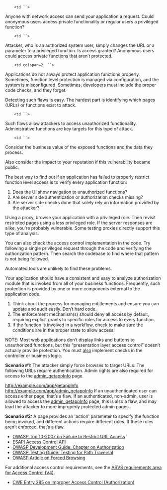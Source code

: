 `    <td ``>`

Anyone with network access can send your application a request. Could
anonymous users access private functionality or regular users a
privileged function?

</td>

`    <td ``>`

Attacker, who is an authorized system user, simply changes the URL or a
parameter to a privileged function. Is access granted? Anonymous users
could access private functions that aren’t protected.

</td>

`    <td colspan=2  ``>`

Applications do not always protect application functions properly.
Sometimes, function level protection is managed via configuration, and
the system is misconfigured. Sometimes, developers must include the
proper code checks, and they forget.

Detecting such flaws is easy. The hardest part is identifying which
pages (URLs) or functions exist to attack.

</td>

`    <td ``>`

Such flaws allow attackers to access unauthorized functionality.
Administrative functions are key targets for this type of attack.

</td>

`    <td ``>`

Consider the business value of the exposed functions and the data they
process.

Also consider the impact to your reputation if this vulnerability became
public.

</td>

The best way to find out if an application has failed to properly
restrict function level access is to verify every application function:

1.  Does the UI show navigation to unauthorized functions?
2.  Are server side authentication or authorization checks missing?
3.  Are server side checks done that solely rely on information provided
    by the attacker?

Using a proxy, browse your application with a privileged role. Then
revisit restricted pages using a less privileged role. If the server
responses are alike, you're probably vulnerable. Some testing proxies
directly support this type of analysis.

You can also check the access control implementation in the code. Try
following a single privileged request through the code and verifying the
authorization pattern. Then search the codebase to find where that
pattern is not being followed.

Automated tools are unlikely to find these problems.

Your application should have a consistent and easy to analyze
authorization module that is invoked from all of your business
functions. Frequently, such protection is provided by one or more
components external to the application code.

1.  Think about the process for managing entitlements and ensure you can
    update and audit easily. Don’t hard code.
2.  The enforcement mechanism(s) should deny all access by default,
    requiring explicit grants to specific roles for access to every
    function.
3.  If the function is involved in a workflow, check to make sure the
    conditions are in the proper state to allow access.

NOTE: Most web applications don’t display links and buttons to
unauthorized functions, but this “presentation layer access control”
doesn’t actually provide protection. You must <u>also</u> implement
checks in the controller or business logic.

**Scenario \#1:** The attacker simply force browses to target URLs. The
following URLs require authentication. Admin rights are also required
for access to the <u>admin_getappInfo</u> page.

http://example.com/app/getappInfo
http://example.com/app/admin_getappInfo  If an unauthenticated user can
access either page, that’s a flaw. If an authenticated, non-admin, user
is allowed to access the <u>admin_getappInfo</u> page, this is also a
flaw, and may lead the attacker to more improperly protected admin
pages.

**Scenario \#2:** A page provides an 'action' parameter to specify the
function being invoked, and different actions require different roles.
If these roles aren’t enforced, that’s a flaw.

  - [OWASP Top 10-2007 on Failure to Restrict URL
    Access](https://www.owasp.org/index.php/Top_10_2007-Failure_to_Restrict_URL_Access)
  - [ESAPI Access Control
    API](http://owasp-esapi-java.googlecode.com/svn/trunk_doc/latest/org/owasp/esapi/AccessController.html)
  - [OWASP Development Guide: Chapter on
    Authorization](https://www.owasp.org/index.php/Guide_to_Authorization)
  - [OWASP Testing Guide: Testing for Path
    Traversal](https://www.owasp.org/index.php/Testing_for_Path_Traversal)
  - [OWASP Article on Forced
    Browsing](https://www.owasp.org/index.php/Forced_browsing)

For additional access control requirements, see the [ASVS requirements
area for Access Control (V4)](https://www.owasp.org/index.php/ASVS).

  - [CWE Entry 285 on Improper Access Control
    (Authorization)](http://cwe.mitre.org/data/definitions/285.html)
